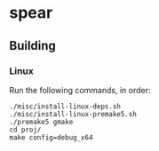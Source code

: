 # spear

## Building

### Linux
Run the following commands, in order:
```shell
./misc/install-linux-deps.sh
./misc/install-linux-premake5.sh 
./premake5 gmake
cd proj/
make config=debug_x64
```
